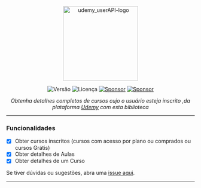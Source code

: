 <div align="center">
    <img src="assets/udemy_userAPI-logo.png" alt="udemy_userAPI-logo" width="200"/>
  


![Versão](https://img.shields.io/badge/version-0.3.7-orange)
![Licença](https://img.shields.io/badge/license-MIT-orange)
[![Sponsor](https://img.shields.io/badge/💲Donate-yellow)](https://paulocesar-dev404.github.io/me-apoiando-online/)
[![Sponsor](https://img.shields.io/badge/Documentation-green)](https://github.com/PauloCesar-dev404/udemy-userAPI/blob/main/docs/iniciando.md)

  <i>Obtenha detalhes completos de cursos cujo o usuário esteja inscrito ,da plataforma [Udemy](https://www.udemy.com/) com esta biblioteca</i>
  
  ---
</div>


###  Funcionalidades
- [x] Obter cursos inscritos (cursos com acesso por plano ou comprados ou cursos Grátis)
- [x] Obter detalhes de Aulas
- [x] Obter detalhes de um Curso

Se tiver dúvidas ou sugestões, abra uma [issue aqui](https://github.com/PauloCesar-dev404/udemy_userAPI/issues).

---

